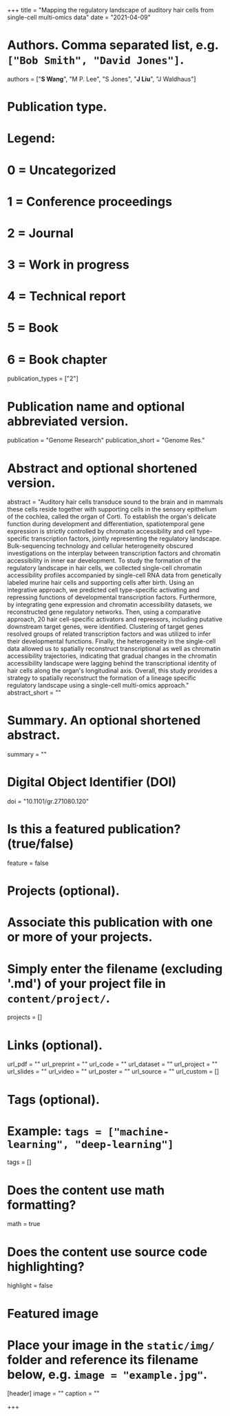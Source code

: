 +++
title = "Mapping the regulatory landscape of auditory hair cells from single-cell multi-omics data"
date = "2021-04-09"

# Authors. Comma separated list, e.g. `["Bob Smith", "David Jones"]`.
authors = ["__S Wang__", "M P. Lee", "S Jones", "__J Liu__", "J Waldhaus"]

# Publication type.
# Legend:
# 0 = Uncategorized
# 1 = Conference proceedings
# 2 = Journal
# 3 = Work in progress
# 4 = Technical report
# 5 = Book
# 6 = Book chapter
publication_types = ["2"]

# Publication name and optional abbreviated version.
publication = "Genome Research"
publication_short = "Genome Res."

# Abstract and optional shortened version.
abstract = "Auditory hair cells transduce sound to the brain and in mammals these cells reside together with supporting cells in the sensory epithelium of the cochlea, called the organ of Corti. To establish the organ's delicate function during development and differentiation, spatiotemporal gene expression is strictly controlled by chromatin accessibility and cell type-specific transcription factors, jointly representing the regulatory landscape. Bulk-sequencing technology and cellular heterogeneity obscured investigations on the interplay between transcription factors and chromatin accessibility in inner ear development. To study the formation of the regulatory landscape in hair cells, we collected single-cell chromatin accessibility profiles accompanied by single-cell RNA data from genetically labeled murine hair cells and supporting cells after birth. Using an integrative approach, we predicted cell type-specific activating and repressing functions of developmental transcription factors. Furthermore, by integrating gene expression and chromatin accessibility datasets, we reconstructed gene regulatory networks. Then, using a comparative approach, 20 hair cell-specific activators and repressors, including putative downstream target genes, were identified. Clustering of target genes resolved groups of related transcription factors and was utilized to infer their developmental functions. Finally, the heterogeneity in the single-cell data allowed us to spatially reconstruct transcriptional as well as chromatin accessibility trajectories, indicating that gradual changes in the chromatin accessibility landscape were lagging behind the transcriptional identity of hair cells along the organ's longitudinal axis. Overall, this study provides a strategy to spatially reconstruct the formation of a lineage specific regulatory landscape using a single-cell multi-omics approach."
abstract_short = ""

# Summary. An optional shortened abstract.
summary = ""

# Digital Object Identifier (DOI)
doi = "10.1101/gr.271080.120"

# Is this a featured publication? (true/false)
feature = false

# Projects (optional).
#   Associate this publication with one or more of your projects.
#   Simply enter the filename (excluding '.md') of your project file in `content/project/`.
projects = []

# Links (optional).
url_pdf = ""
url_preprint = ""
url_code = ""
url_dataset = ""
url_project = ""
url_slides = ""
url_video = ""
url_poster = ""
url_source = ""
url_custom = []

# Tags (optional).
# Example: `tags = ["machine-learning", "deep-learning"]`
tags = []

# Does the content use math formatting?
math = true

# Does the content use source code highlighting?
highlight = false

# Featured image
# Place your image in the `static/img/` folder and reference its filename below, e.g. `image = "example.jpg"`.
[header]
image = ""
caption = ""

+++


